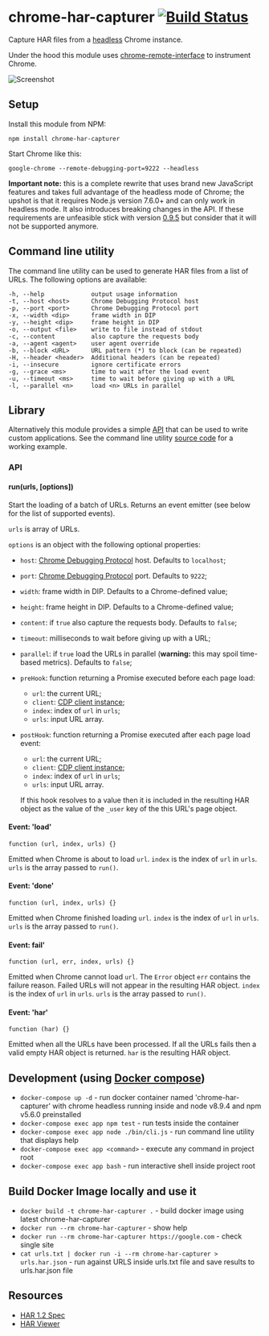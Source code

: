 chrome-har-capturer    [![Build Status](https://travis-ci.org/cyrus-and/chrome-har-capturer.svg?branch=master)](https://travis-ci.org/cyrus-and/chrome-har-capturer)
===================

Capture HAR files from a [headless] Chrome instance.

Under the hood this module uses [chrome-remote-interface] to instrument Chrome.

[chrome-remote-interface]: https://github.com/cyrus-and/chrome-remote-interface
[headless]: https://www.chromestatus.com/feature/5678767817097216

![Screenshot](http://i.imgur.com/HoDaGr3.png)

Setup
-----

Install this module from NPM:

    npm install chrome-har-capturer

Start Chrome like this:

    google-chrome --remote-debugging-port=9222 --headless

**Important note:** this is a complete rewrite that uses brand new JavaScript
features and takes full advantage of the headless mode of Chrome; the upshot is
that it requires Node.js version 7.6.0+ and can only work in headless mode. It
also introduces breaking changes in the API. If these requirements are
unfeasible stick with version [0.9.5] but consider that it will not be supported
anymore.

[0.9.5]: https://github.com/cyrus-and/chrome-har-capturer/releases/tag/v0.9.5

Command line utility
--------------------

The command line utility can be used to generate HAR files from a list of
URLs. The following options are available:

    -h, --help             output usage information
    -t, --host <host>      Chrome Debugging Protocol host
    -p, --port <port>      Chrome Debugging Protocol port
    -x, --width <dip>      frame width in DIP
    -y, --height <dip>     frame height in DIP
    -o, --output <file>    write to file instead of stdout
    -c, --content          also capture the requests body
    -a, --agent <agent>    user agent override
    -b, --block <URL>      URL pattern (*) to block (can be repeated)
    -H, --header <header>  Additional headers (can be repeated)
    -i, --insecure         ignore certificate errors
    -g, --grace <ms>       time to wait after the load event
    -u, --timeout <ms>     time to wait before giving up with a URL
    -l, --parallel <n>     load <n> URLs in parallel

Library
-------

Alternatively this module provides a simple [API](#api) that can be used to
write custom applications. See the command line utility [source code] for a
working example.

[source code]: https://github.com/cyrus-and/chrome-har-capturer/blob/master/bin/cli.js

### API

#### run(urls, [options])

Start the loading of a batch of URLs. Returns an event emitter (see below for
the list of supported events).

`urls` is array of URLs.

`options` is an object with the following optional properties:

- `host`: [Chrome Debugging Protocol] host. Defaults to `localhost`;
- `port`: [Chrome Debugging Protocol] port. Defaults to `9222`;
- `width`: frame width in DIP. Defaults to a Chrome-defined value;
- `height`: frame height in DIP. Defaults to a Chrome-defined value;
- `content`: if `true` also capture the requests body. Defaults to `false`;
- `timeout`: milliseconds to wait before giving up with a URL;
- `parallel`: if `true` load the URLs in parallel (**warning:** this may spoil
  time-based metrics). Defaults to `false`;
- `preHook`: function returning a Promise executed before each page load:
    - `url`: the current URL;
    - `client`: [CDP client instance];
    - `index`: index of `url` in `urls`;
    - `urls`: input URL array.
- `postHook`: function returning a Promise executed after each page load event:
    - `url`: the current URL;
    - `client`: [CDP client instance];
    - `index`: index of `url` in `urls`;
    - `urls`: input URL array.

    If this hook resolves to a value then it is included in the resulting HAR
    object as the value of the `_user` key of the this URL's page object.

[CDP client instance]: https://github.com/cyrus-and/chrome-remote-interface#class-cdp

#### Event: 'load'

    function (url, index, urls) {}

Emitted when Chrome is about to load `url`. `index` is the index of `url` in
`urls`. `urls` is the array passed to `run()`.

#### Event: 'done'

    function (url, index, urls) {}

Emitted when Chrome finished loading `url`. `index` is the index of `url` in
`urls`. `urls` is the array passed to `run()`.

#### Event: fail'

    function (url, err, index, urls) {}

Emitted when Chrome cannot load `url`. The `Error` object `err` contains the
failure reason. Failed URLs will not appear in the resulting HAR object. `index`
is the index of `url` in `urls`. `urls` is the array passed to `run()`.

#### Event: 'har'

    function (har) {}

Emitted when all the URLs have been processed. If all the URLs fails then a
valid empty HAR object is returned. `har` is the resulting HAR object.

Development (using [Docker compose](https://docs.docker.com/compose/))
---------

- `docker-compose up -d` - run docker container named 'chrome-har-capturer' with
chrome headless running inside and node v8.9.4 and npm v5.6.0 preinstalled
- `docker-compose exec app npm test` - run tests inside the container
- `docker-compose exec app node ./bin/cli.js` - run command line utility that
displays help
- `docker-compose exec app <command>` - execute any command in project root
- `docker-compose exec app bash` - run interactive shell inside project root

Build Docker Image locally and use it
---------
- `docker build -t chrome-har-capturer .` - build docker image using latest chrome-har-capturer
- `docker run --rm chrome-har-capturer` - show help
- `docker run --rm chrome-har-capturer https://google.com` - check single site
- `cat urls.txt | docker run -i --rm chrome-har-capturer > urls.har.json` - run against
URLS inside urls.txt file and save results to urls.har.json file

Resources
---------

- [HAR 1.2 Spec](http://www.softwareishard.com/blog/har-12-spec/)
- [HAR Viewer](http://www.softwareishard.com/blog/har-viewer/)

[Chrome Debugging Protocol]: https://developer.chrome.com/devtools/docs/debugger-protocol
